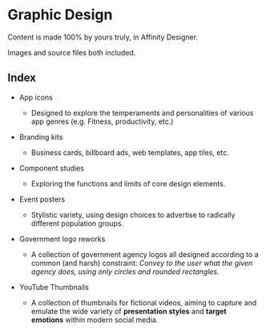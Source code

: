 # **Graphic Design**

Content is made 100% by yours truly, in Affinity Designer.

Images and source files both included.

## **Index**

- App icons
    - Designed to explore the temperaments and personalities of various app genres (e.g. Fitness, productivity, etc.)

- Branding kits
    - Business cards, billboard ads, web templates, app tiles, etc.

- Component studies
    - Exploring the functions and limits of core design elements.

- Event posters
    - Stylistic variety, using design choices to advertise to radically different population groups. 

- Government logo reworks
    - A collection of government agency logos all designed according to a common (and harsh) constraint: _Convey to the user what the given agency does, using only circles and rounded rectangles._

- YouTube Thumbnails
    - A collection of thumbnails for fictional videos, aiming to capture and emulate the wide variety of **presentation styles** and **target emotions** within modern social media.
